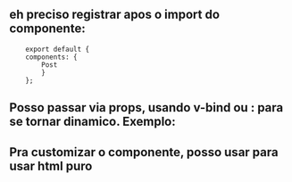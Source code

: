 ## eh preciso registrar apos o import do componente:
        export default {
        components: {
            Post
            }
        };

## Posso passar via props, usando v-bind ou : para se tornar dinamico. Exemplo:

<Component :titulo="'Componentes no Vue'" />

## Pra customizar o componente, posso usar <SLOT> para usar html puro